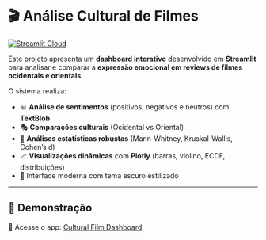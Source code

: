 # 🎬 Análise Cultural de Filmes  

[![Streamlit Cloud](https://img.shields.io/badge/Streamlit-Live%20App-brightgreen?logo=streamlit)](https://ond36r3mk75n8wkjlrxsur.streamlit.app/)  

Este projeto apresenta um **dashboard interativo** desenvolvido em **Streamlit** para analisar e comparar a **expressão emocional em reviews de filmes ocidentais e orientais**.  

O sistema realiza:  
- 📊 **Análise de sentimentos** (positivos, negativos e neutros) com **TextBlob**  
- 🎭 **Comparações culturais** (Ocidental vs Oriental)  
- 📐 **Análises estatísticas robustas** (Mann-Whitney, Kruskal-Wallis, Cohen’s d)  
- 📈 **Visualizações dinâmicas** com **Plotly** (barras, violino, ECDF, distribuições)  
- 🎨 Interface moderna com tema escuro estilizado  

---

## 🚀 Demonstração  
🔗 Acesse o app: [Cultural Film Dashboard](https://ond36r3mk75n8wkjlrxsur.streamlit.app/)  

